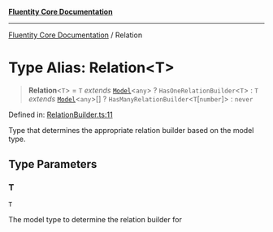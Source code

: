 [**Fluentity Core Documentation**](../README.md)

***

[Fluentity Core Documentation](../globals.md) / Relation

# Type Alias: Relation\<T\>

> **Relation**\<`T`\> = `T` *extends* [`Model`](../classes/Model.md)\<`any`\> ? `HasOneRelationBuilder`\<`T`\> : `T` *extends* [`Model`](../classes/Model.md)\<`any`\>[] ? `HasManyRelationBuilder`\<`T`\[`number`\]\> : `never`

Defined in: [RelationBuilder.ts:11](https://github.com/cedricpierre/fluentity-core/blob/67e692bbd289864a7426aa17449637a48dccd630/src/RelationBuilder.ts#L11)

Type that determines the appropriate relation builder based on the model type.

## Type Parameters

### T

`T`

The model type to determine the relation builder for
